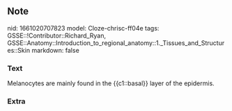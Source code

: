 ## Note
nid: 1661020707823
model: Cloze-chrisc-ff04e
tags: GSSE::!Contributor::Richard_Ryan, GSSE::Anatomy::Introduction_to_regional_anatomy::1._Tissues_and_Structures::Skin
markdown: false

### Text
<div class='toggle'>
  Melanocytes are mainly found in the {{c1::basal}} layer of the
  epidermis.
</div>

### Extra

